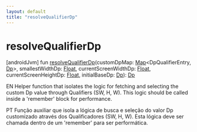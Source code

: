 ```yaml
---
layout: default
title: "resolveQualifierDp"
---
```


# resolveQualifierDp

[androidJvm]
fun [resolveQualifierDp](resolve-qualifier-dp.md)(customDpMap: [Map](https://kotlinlang.org/api/core/kotlin-stdlib/kotlin.collections/-map/index.html)<DpQualifierEntry, [Dp](https://developer.android.com/reference/kotlin/androidx/compose/ui/unit/Dp.html)>, smallestWidthDp: [Float](https://kotlinlang.org/api/core/kotlin-stdlib/kotlin/-float/index.html), currentScreenWidthDp: [Float](https://kotlinlang.org/api/core/kotlin-stdlib/kotlin/-float/index.html), currentScreenHeightDp: [Float](https://kotlinlang.org/api/core/kotlin-stdlib/kotlin/-float/index.html), initialBaseDp: [Dp](https://developer.android.com/reference/kotlin/androidx/compose/ui/unit/Dp.html)): [Dp](https://developer.android.com/reference/kotlin/androidx/compose/ui/unit/Dp.html)

EN Helper function that isolates the logic for fetching and selecting the custom Dp value through Qualifiers (SW, H, W). This logic should be called inside a 'remember' block for performance.

PT Função auxiliar que isola a lógica de busca e seleção do valor Dp customizado através dos Qualificadores (SW, H, W). Esta lógica deve ser chamada dentro de um 'remember' para ser performática.